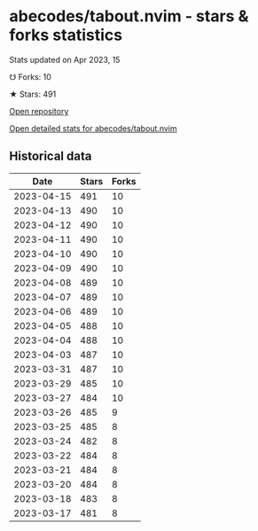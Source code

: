 # abecodes/tabout.nvim - stars & forks statistics

Stats updated on Apr 2023, 15

☋ Forks: 10

★ Stars: 491

[Open repository](https://github.com/abecodes/tabout.nvim)

[Open detailed stats for abecodes/tabout.nvim](https://reviewgithub.com/rep/abecodes/tabout.nvim)

## Historical data
| Date | Stars | Forks |
|------|-------|-------|
| 2023-04-15 | 491 | 10 | 
| 2023-04-13 | 490 | 10 | 
| 2023-04-12 | 490 | 10 | 
| 2023-04-11 | 490 | 10 | 
| 2023-04-10 | 490 | 10 | 
| 2023-04-09 | 490 | 10 | 
| 2023-04-08 | 489 | 10 | 
| 2023-04-07 | 489 | 10 | 
| 2023-04-06 | 489 | 10 | 
| 2023-04-05 | 488 | 10 | 
| 2023-04-04 | 488 | 10 | 
| 2023-04-03 | 487 | 10 | 
| 2023-03-31 | 487 | 10 | 
| 2023-03-29 | 485 | 10 | 
| 2023-03-27 | 484 | 10 | 
| 2023-03-26 | 485 | 9 | 
| 2023-03-25 | 485 | 8 | 
| 2023-03-24 | 482 | 8 | 
| 2023-03-22 | 484 | 8 | 
| 2023-03-21 | 484 | 8 | 
| 2023-03-20 | 484 | 8 | 
| 2023-03-18 | 483 | 8 | 
| 2023-03-17 | 481 | 8 | 

